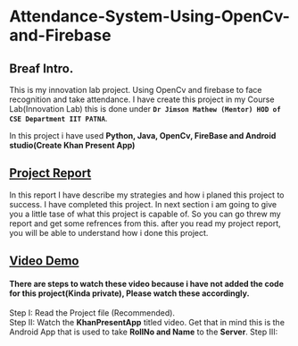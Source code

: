 # Attendance-System-Using-OpenCv-and-Firebase
## Breaf Intro.
This is my innovation lab project. Using OpenCv and firebase to face recognition and take attendance.
I have create this project in my Course Lab(Innovation Lab) this is done under **```Dr Jimson Mathew (Mentor) HOD of CSE Department IIT PATNA```**.

In this project i have used **Python, Java, OpenCv, FireBase and Android studio(Create Khan Present App)**

## [Project Report](www.google.com)
In this report I have describe my strategies and how i planed this project to success.
I have completed this project. In next section i am going to give you a little tase of what this project is capable of.
So you can go threw my report and get some refrences from this. after you read my project report, you will be able to understand how i done this project.


## [Video Demo](www.google.com)
#### There are steps to watch these video because i have not added the code for this project(Kinda private), Please watch these accordingly.

Step I:   Read the Project file (Recommended). <br />
Step II:  Watch the **KhanPresentApp** titled video. Get that in mind this is the Android App that is used to take **RollNo and Name**            to the **Server**.
Step III:  
